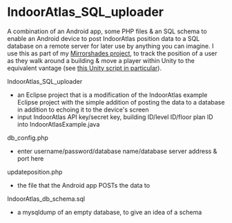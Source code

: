 # IndoorAtlas_SQL_uploader

A combination of an Android app, some PHP files & an SQL schema to enable an Android device to post IndoorAtlas position data to a SQL database on a remote server for later use by anything you can imagine. I use this as part of my [Mirrorshades project](https://github.com/CJ-Davies/Mirrorshades), to track the position of a user as they walk around a building & move a player within Unity to the equivalent vantage (see [this Unity script in particular](https://github.com/CJ-Davies/Mirrorshades/blob/master/Assets/Scripts/NewPointScript.cs)).

IndoorAtlas_SQL_uploader
- an Eclipse project that is a modification of the IndoorAtlas example Eclipse project with the simple addition of posting the data to a database in addition to echoing it to the device's screen
- input IndoorAtlas API key/secret key, building ID/level ID/floor plan ID into IndoorAtlasExample.java

db_config.php
- enter username/password/database name/database server address & port here

updateposition.php
- the file that the Android app POSTs the data to

IndoorAtlas_db_schema.sql
- a mysqldump of an empty database, to give an idea of a schema
